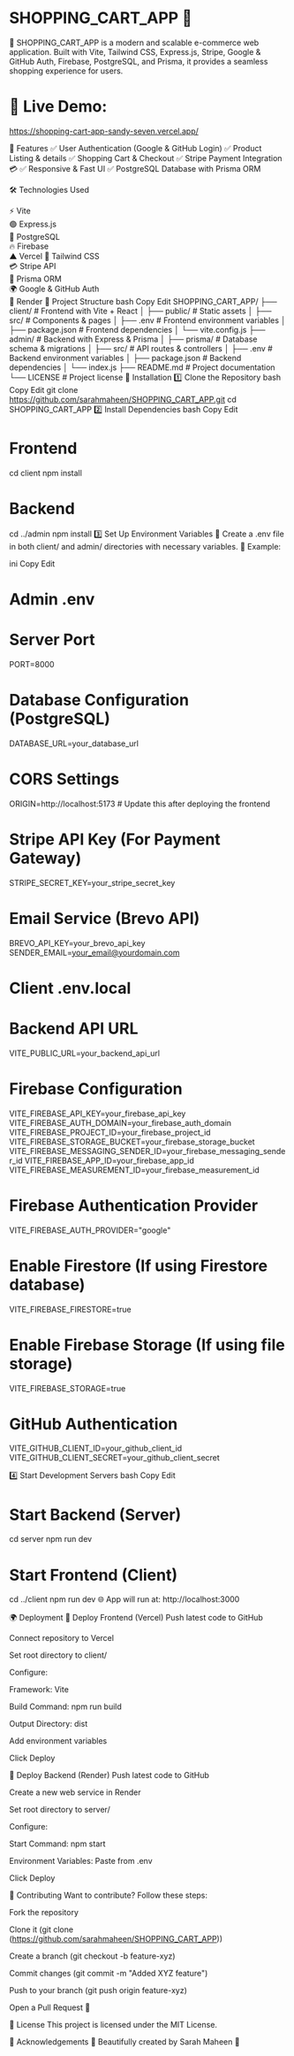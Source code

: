 # SHOPPING_CART_APP 🛒

📢 SHOPPING_CART_APP is a modern and scalable e-commerce web application. Built with Vite, Tailwind CSS, Express.js, Stripe, Google & GitHub Auth, Firebase, PostgreSQL, and Prisma, it provides a seamless shopping experience for users.

# 🚀 Live Demo: 
https://shopping-cart-app-sandy-seven.vercel.app/

📌 Features
✅ User Authentication (Google & GitHub Login)
✅ Product Listing & details
✅ Shopping Cart & Checkout
✅ Stripe Payment Integration 💳
✅ Responsive & Fast UI
✅ PostgreSQL Database with Prisma ORM

🛠️ Technologies Used

⚡ Vite	
🟢 Express.js	
🐘 PostgreSQL	
🔥 Firebase	
▲ Vercel
🎨 Tailwind CSS	
💳 Stripe API	
🌱 Prisma ORM	
🌍 Google & GitHub Auth	
🚀 Render
📁 Project Structure
bash
Copy
Edit
SHOPPING_CART_APP/
├── client/           # Frontend with Vite + React
│   ├── public/       # Static assets
│   ├── src/          # Components & pages
│   ├── .env          # Frontend environment variables
│   ├── package.json  # Frontend dependencies
│   └── vite.config.js
├── admin/           # Backend with Express & Prisma
│   ├── prisma/       # Database schema & migrations
│   ├── src/          # API routes & controllers
│   ├── .env          # Backend environment variables
│   ├── package.json  # Backend dependencies
│   └── index.js
├── README.md         # Project documentation
└── LICENSE           # Project license
🚀 Installation
1️⃣ Clone the Repository
bash
Copy
Edit
git clone https://github.com/sarahmaheen/SHOPPING_CART_APP.git
cd SHOPPING_CART_APP
2️⃣ Install Dependencies
bash
Copy
Edit
# Frontend
cd client
npm install

# Backend
cd ../admin
npm install
3️⃣ Set Up Environment Variables
🔹 Create a .env file in both client/ and admin/ directories with necessary variables.
📌 Example:

ini
Copy
Edit
# Admin .env
# Server Port
PORT=8000

# Database Configuration (PostgreSQL)
DATABASE_URL=your_database_url

# CORS Settings
ORIGIN=http://localhost:5173  # Update this after deploying the frontend

# Stripe API Key (For Payment Gateway)
STRIPE_SECRET_KEY=your_stripe_secret_key

# Email Service (Brevo API)
BREVO_API_KEY=your_brevo_api_key
SENDER_EMAIL=your_email@yourdomain.com


# Client .env.local
# Backend API URL
VITE_PUBLIC_URL=your_backend_api_url

# Firebase Configuration
VITE_FIREBASE_API_KEY=your_firebase_api_key
VITE_FIREBASE_AUTH_DOMAIN=your_firebase_auth_domain
VITE_FIREBASE_PROJECT_ID=your_firebase_project_id
VITE_FIREBASE_STORAGE_BUCKET=your_firebase_storage_bucket
VITE_FIREBASE_MESSAGING_SENDER_ID=your_firebase_messaging_sender_id
VITE_FIREBASE_APP_ID=your_firebase_app_id
VITE_FIREBASE_MEASUREMENT_ID=your_firebase_measurement_id

# Firebase Authentication Provider
VITE_FIREBASE_AUTH_PROVIDER="google"

# Enable Firestore (If using Firestore database)
VITE_FIREBASE_FIRESTORE=true

# Enable Firebase Storage (If using file storage)
VITE_FIREBASE_STORAGE=true

# GitHub Authentication
VITE_GITHUB_CLIENT_ID=your_github_client_id
VITE_GITHUB_CLIENT_SECRET=your_github_client_secret

4️⃣ Start Development Servers
bash
Copy
Edit
# Start Backend (Server)
cd server
npm run dev

# Start Frontend (Client)
cd ../client
npm run dev
🌐 App will run at: http://localhost:3000

🌍 Deployment
🚀 Deploy Frontend (Vercel)
Push latest code to GitHub

Connect repository to Vercel

Set root directory to client/

Configure:

Framework: Vite

Build Command: npm run build

Output Directory: dist

Add environment variables

Click Deploy

🚀 Deploy Backend (Render)
Push latest code to GitHub

Create a new web service in Render

Set root directory to server/

Configure:

Start Command: npm start

Environment Variables: Paste from .env

Click Deploy

🤝 Contributing
Want to contribute? Follow these steps:

Fork the repository

Clone it (git clone (https://github.com/sarahmaheen/SHOPPING_CART_APP))

Create a branch (git checkout -b feature-xyz)

Commit changes (git commit -m "Added XYZ feature")

Push to your branch (git push origin feature-xyz)

Open a Pull Request 🚀

📜 License
This project is licensed under the MIT License.

🎉 Acknowledgements
🔹 Beautifully created by Sarah Maheen 💖

